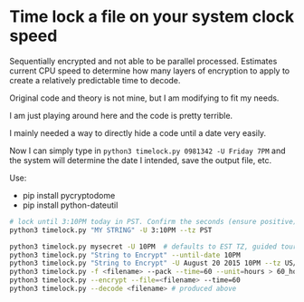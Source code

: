 # Time lock a file on your system clock speed

Sequentially encrypted and not able to be parallel processed. Estimates current CPU speed to determine how many layers of encryption to apply to create a relatively predictable time to decode.

Original code and theory is not mine, but I am modifying to fit my needs.

I am just playing around here and the code is pretty terrible.

I mainly needed a way to directly hide a code until a date very easily.

Now I can simply type in `python3 timelock.py 0981342 -U Friday 7PM` and the system will determine the date I intended, save the output file, etc.

Use:

- pip install pycryptodome
- pip install python-dateutil

```bash
# lock until 3:10PM today in PST. Confirm the seconds (ensure positive)
python3 timelock.py "MY STRING" -U 3:10PM --tz PST

python3 timelock.py mysecret -U 10PM  # defaults to EST TZ, guided tour.
python3 timelock.py "String to Encrypt" --until-date 10PM
python3 timelock.py "String to Encrypt" -U August 20 2015 10PM --tz US/Pacific # some common TZ short codes available.
python3 timelock.py -f <filename> --pack --time=60 --unit=hours > 60_hours_to_decode.py
python3 timelock.py --encrypt --file=<filename> --time=60
python3 timelock.py --decode <filename> # produced above


```
